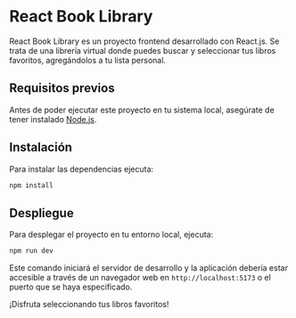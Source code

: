 # React Book Library

React Book Library es un proyecto frontend desarrollado con React.js. Se trata de una librería virtual donde puedes buscar y seleccionar tus libros favoritos, agregándolos a tu lista personal.



## Requisitos previos

Antes de poder ejecutar este proyecto en tu sistema local, asegúrate de tener instalado [Node.js](https://nodejs.org/en/).

## Instalación

Para instalar las dependencias ejecuta:

```bash
npm install
```

## Despliegue

Para desplegar el proyecto en tu entorno local, ejecuta:

```bash
npm run dev
```

Este comando iniciará el servidor de desarrollo y la aplicación debería estar accesible a través de un navegador web en `http://localhost:5173` o el puerto que se haya especificado.

¡Disfruta seleccionando tus libros favoritos!